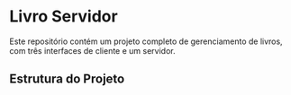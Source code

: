 # Livro Servidor

Este repositório contém um projeto completo de gerenciamento de livros, com três interfaces de cliente e um servidor.

## Estrutura do Projeto

